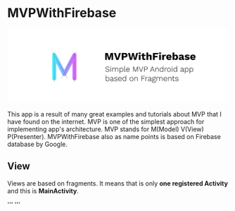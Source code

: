 # MVPWithFirebase
![MVP banner](https://github.com/tmaxxdd/MVPWithFirebase/blob/master/github_banner.png)

This app is a result of many great examples and tutorials about MVP that I have found on the internet. MVP is one of the simplest approach for implementing app's architecture. MVP stands for M(Model) V(View) P(Presenter). MVPWithFirebase also as name points is based on Firebase database by Google.

## View
Views are based on fragments. It means that is only **one registered Activity** and this is **MainActivity**.

'''
<activity android:name=".ui.main.MainActivity">
            <intent-filter>
                <action android:name="android.intent.action.MAIN" />
                <category android:name="android.intent.category.LAUNCHER" />
'''
